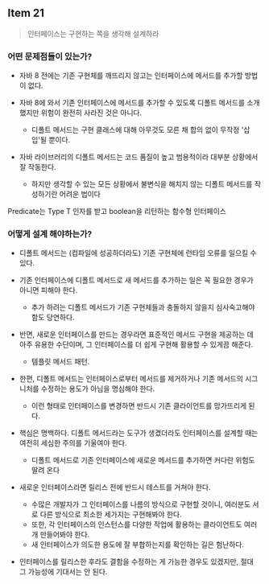 ## Item 21

> 인터페이스는 구현하는 쪽을 생각해 설계하라

### 어떤 문제점들이 있는가?

- 자바 8 전에는 기존 구현체를 깨뜨리지 않고는 인터페이스에 메서드를 추가할 방법이 없다.

- 자바 8에 와서 기존 인터페이스에 메서드를 추가할 수 있도록 디폴트 메서드를 소개했지만 위험이 완전히 사라진 것은 아니다.
    - 디폴트 메서드는 구현 클래스에 대해 아무것도 모른 채 합의 없이 무작정 '삽입'될 뿐이다.

- 자바 라이브러리의 디폴트 메서드는 코드 품질이 높고 범용적이라 대부분 상황에서 잘 작동한다.
    - 하지만 생각할 수 있는 모든 상황에서 불변식을 해치지 않는 디폴트 메서드를 작성하기란 어려운 법이다

Predicate는 Type T 인자를 받고 boolean을 리턴하는 함수형 인터페이스



### 어떻게 설계 해야하는가?

- 디폴트 메서드는 (컴파일에 성공하더라도) 기존 구현체에 런타임 오류를 일으킬 수 있다.

- 기존 인터페이스에 디폴트 메서드로 새 메서드를 추가하는 일은 꼭 필요한 경우가 아니면 피해야 한다.
    - 추가 하려는 디폴트 메서드가 기존 구현체들과 충돌하지 않을지 심사숙고해야 함도 당연하다.

- 반면, 새로운 인터페이스를 만드는 경우라면 표준적인 메서드 구현을 제공하는 데 아주 유용한 수단이며, 그 인터페이스를 더 쉽게 구현해 활용할 수 있게끔 해준다. 
    - 템플릿 메서드 패턴.

- 한편, 디폴트 메서드는 인터페이스로부터 메서드를 제거하거나 기존 메서드의 시그니처를 수정하는 용도가 아님을 명심해야 한다.
    - 이런 형태로 인터페이스를 변경하면 반드시 기존 클라이언트를 망가뜨리게 된다.

- 핵심은 명백하다. 디폴트 메서드라는 도구가 생겼더라도 인터페이스를 설계할 때는 여전히 세심한 주의를 기울여야 한다.
    - 디폴트 메서드로 기존 인터페이스에 새로운 메서드를 추가하면 커다란 위험도 딸려 온다

- 새로운 인터페이스라면 릴리스 전에 반드시 테스트를 거쳐야 한다.
    - 수많은 개발자가 그 인터페이스를 나름의 방식으로 구현할 것이니, 여러분도 서로 다른 방식으로 최소한 세가지는 구현해봐야 한다.
    - 또한, 각 인터페이스의 인스턴스를 다양한 작업에 활용하는 클라이언트도 여러 개 만들어봐야 한다.
    - 새 인터페이스가 의도한 용도에 잘 부합하는지를 확인하는 길은 험난하다.

- 인터페이스를 릴리스한 후라도 결함을 수정하는 게 가능한 경우도 있겠지만, 절대 그 가능성에 기대서는 안 된다.